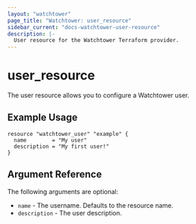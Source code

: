 ```yaml
---
layout: "watchtower"
page_title: "Watchtower: user_resource"
sidebar_current: "docs-watchtower-user-resource"
description: |-
  User resource for the Watchtower Terraform provider.
---
```


# user_resource 
The user resource allows you to configure a Watchtower user. 

## Example Usage

```hcl
resource "watchtower_user" "example" {
  name        = "My user"
  description = "My first user!"
}
```

## Argument Reference

The following arguments are optional:
* `name` - The username. Defaults to the resource name.
* `description` - The user description.

